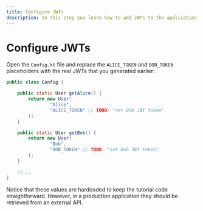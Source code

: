 ```yaml
---
title: Configure JWTs
description: In this step you learn how to add JWTs to the application.
---
```


# Configure JWTs

Open the `Config.kt` file and replace the `ALICE_TOKEN` and `BOB_TOKEN` placeholders with the real JWTs that you generated earlier:

```java
public class Config {

    public static User getAlice() {
        return new User(
                "Alice",
                "ALICE_TOKEN" // TODO: "set Bob JWT token"
        );
    }

    public static User getBob() {
        return new User(
                "Bob",
                "BOB_TOKEN" // TODO: "set Bob JWT token"
        );
    }

    //...
}
```

Notice that these values are hardcoded to keep the tutorial code straightforward. However, in a production application they should be retrieved from an external API.